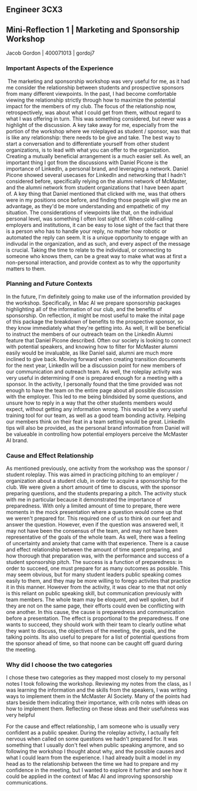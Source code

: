 ## Engineer 3CX3

## Mini-Reflection 1 | Marketing and Sponsorship Workshop

Jacob Gordon | 400071013 | gordoj7

### Important Aspects of the Experience

​	The marketing and sponsorship workshop was very useful for me, as it had me consider the relationship between students and prospective sponsors from many different viewpoints. In the past, I had become comfortable viewing the relationship strictly through how to maximize the potential impact for the members of my club. The focus of the relationship now, retrospectively, was about what I could get from them, without regard to what I was offering in turn. This was something considered, but never was a highlight of the discussion. A key take away for me, especially from the portion of the workshop where we roleplayed as student / sponsor, was that is like any relationship: there needs to be give and take. The best way to start a conversation and to differentiate yourself from other student organizations, is to lead with what you can offer to the organization. Creating a mutually beneficial arrangement is a much easier sell. As well, an important thing I got from the discussions with Daniel Picone is the importance of LinkedIn, a personal brand, and leveraging a network.  Daniel Picone showed several usecases for LinkedIn and networking that I hadn't considered before, specifically relying on the alumni network of McMaster, and the alumni network from student organizations that I have been apart of. A key thing that Daniel mentioned that clicked with me, was that others were in my positions once before, and finding those people will give me an advantage, as they'd be more understanding and empathetic of my situation. The considerations of viewpoints like that, on the individual personal level, was something I often lost sight of. When cold-calling employers and institutions, it can be easy to lose sight of the fact that there is a person who has to handle your reply, no matter how robotic or automated the reply can seem. It is a unique opportunity to engage with an indivudal in the organization, and as such, and every aspect of the message is crucial. Taking the time to relate to the individual, or connecting to someone who knows them, can be a great way to make what was at first a non-personal interaction, and provide context as to why the opportunity matters to them.

### Planning and Future Contexts

In the future, I'm definitely going to make use of the information provided by the workshop. Specifically, in Mac AI we prepare sponsorship packages highlighting all of the information of our club, and the benefits of sponsorship. On reflection, it might be most useful to make the inital page of this package the breakdown of benefits to the prospective sponsor, so they know immediately what they're getting into. As well, it will be beneficial to instruct the members of our outreach team on the LinkedIn Alumni feature that Daniel Picone described. Often our society is looking to connect with potential speakers, and knowing how to filter for McMaster alumni easily would be invaluable, as like Daniel said, alumni are much more inclined to give back. Moving forward when creating transition documents for the next year, LinkedIn will be a discussion point for new members of our communication and outreach team. As well, the roleplay activity was very useful in determining if one is prepared enough for a meeting with a sponsor. In the activity, I personally found that the time provided was not enough to have the team on the entire page about all possible discussion with the employer. This led to me being blindsided by some questions, and unsure how to reply in a way that the other students members would expect, without getting any information wrong. This would be a very useful training tool for our team, as well as a good team bonding activity. Helping our members think on their feat in a team setting would be great. LinkedIn tips will also be provided, as the personal brand information from Daniel will be valueable in controlling how potential employers perceive the McMaster AI brand.



### Cause and Effect Relationship

As mentioned previously, one activity from the workshop was the sponsor / student roleplay. This was aimed in practicing pitching to an employer / organization about a student club, in order to acquire a sponsorship for the club. We were given a short amount of time to discuss, with the sponsor preparing questions, and the students preparing a pitch. The activity stuck with me in particular because it demonstrated the importance of preparedness. With only a limited amount of time to prepare, there were moments in the mock presentation where a question would come up that we weren't prepared for. This required one of us to think on our feet and answer the question. However, even if the question was answered well, it may not have been the consensus of the team, and may not have been representative of the goals of the whole team. As well, there was a feeling of uncertainty and anxiety that came with that experience. There is a cause and effect relationship between the amount of time spent preparing, and how thorough that preparation was, with the performance and success of a student sponsorship pitch. The success is a function of preparedness: in order to succeed, one must prepare for as many outcomes as possible. This may seem obvious, but for many student leaders public speaking comes easily to them, and they may be more willing to forego activites that practice it in this manner. However from the activity, it was clear to me that not only is this reliant on public speaking skill, but communication previously with team members. The whole team may be eloquent, and well spoken, but if they are not on the same page, their efforts could even be conflicting with one another. In this cause, the cause is preparedness and communication before a presentation. The effect is proportional to the preparedness. If one wants to succeed, they should work with their team to clearly outline what they want to discuss, the objectives of the meeting, the goals, and the talking points. Its also useful to prepare for a list of potential questions from the sponsor ahead of time, so that noone can be caught off guard during the meeting. 



### Why did I choose the two categories

I chose these two categories as they mapped most closely to my personal notes I took following the workshop. Reviewing my notes from the class, as I was learning the information and the skills from the speakers, I was writing ways to implement them in the McMaster AI Society. Many of the points had stars beside them indicating their importance, with crib notes with ideas on how to implement them. Reflecting on these ideas and their usefulness was very helpful



For the cause and effect relationship, I am someone who is usually very confident as a public speaker. During the roleplay activity, I actually felt nervous when called on some questions we hadn't prepared for. It was something that I usually don't feel when public speaking anymore, and so following the workshop I thought about why, and the possible causes and what I could learn from the experience.  I had already built a model in my head as to the relationship between the time we had to prepare and my confidence in the meeting, but I wanted to explore it further and see how it could be applied in the context of Mac AI and improving sponsorship communications.

